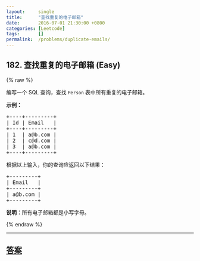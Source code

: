 ```yaml
---
layout:     single
title:      "查找重复的电子邮箱"
date:       2016-07-01 21:30:00 +0800
categories: [Leetcode]
tags:       []
permalink:  /problems/duplicate-emails/
---
```


## 182. 查找重复的电子邮箱 (Easy)

{% raw %}

<p>编写一个 SQL 查询，查找&nbsp;<code>Person</code> 表中所有重复的电子邮箱。</p>

<p><strong>示例：</strong></p>

<pre>+----+---------+
| Id | Email   |
+----+---------+
| 1  | a@b.com |
| 2  | c@d.com |
| 3  | a@b.com |
+----+---------+
</pre>

<p>根据以上输入，你的查询应返回以下结果：</p>

<pre>+---------+
| Email   |
+---------+
| a@b.com |
+---------+
</pre>

<p><strong>说明：</strong>所有电子邮箱都是小写字母。</p>

{% endraw %}

---

## [答案](https://github.com/openset/leetcode/tree/master/problems/duplicate-emails)
